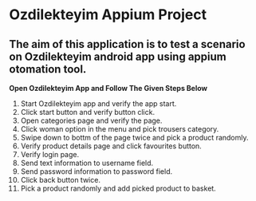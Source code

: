 # Ozdilekteyim Appium Project

## The aim of this application is to test a scenario on Ozdilekteyim android app using appium otomation tool.

**Open Ozdilekteyim App and Follow The Given Steps Below**
1) Start Ozdilekteyim app and verify the app start.
2) Click start button and verify button click.
3) Open categories page and verify the page.
4) Click woman option in the menu and pick trousers category.
5) Swipe down to bottm of the page twice and pick a product randomly.
6) Verify product details page and click favourites button.
7) Verify login page.
8) Send text information to username field.
9) Send password information to password field.
10) Click back button twice.
11) Pick a product randomly and add picked product to basket.
